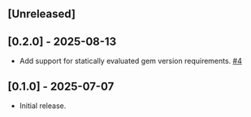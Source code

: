## [Unreleased]

## [0.2.0] - 2025-08-13

- Add support for statically evaluated gem version requirements. [#4](https://github.com/viralpraxis/rubocop-wait_for/pull/4)

## [0.1.0] - 2025-07-07

- Initial release.
